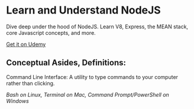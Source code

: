 # Learn and Understand NodeJS

Dive deep under the hood of NodeJS. Learn V8, Express, the MEAN stack, core Javascript concepts, and more.

[Get it on Udemy](https://www.udemy.com/course/understand-nodejs/)

## Conceptual Asides, Definitions:

Command Line Interface: A utility to type commands to your computer rather than clicking.

_Bash on Linux, Terminal on Mac, Command Prompt/PowerShell on Windows_
